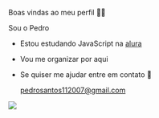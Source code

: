 Boas vindas ao meu perfil 👨‍🎓

Sou o Pedro

- Estou estudando JavaScript na [ alura](https://www.alura.com.br/)
- Vou me organizar por aqui

- Se quiser me ajudar entre em contato 📧

  pedrosantos112007@gmail.com
  

![](https://media1.tenor.com/m/jEzJXDnMHYoAAAAd/mindblown-idea.gif)

